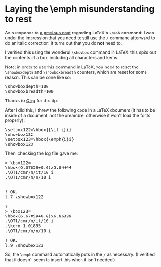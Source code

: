 Laying the \emph misunderstanding to rest
=========================================
As a response to <a href="http://www.caswenson.com/?p=18">a previous post</a> regarding LaTeX's <code>\emph</code> command: I was under the impression that you need to still use the <code>\/</code> command afterward to do an italic correction: it turns out that you do <strong>not</strong> need to.

I verified this using the wonderul <code>\showbox</code> command in LaTeX: this spits out the contents of a box, including all characters and kerns.

Note: in order to use this command in LaTeX, you need to reset the <code>\showboxdepth</code> and <code>\showboxbreadth</code> counters, which are reset for some reason.  This can be done like so:

<pre lang="tex">\showboxdepth=100
\showboxbreadth=100</pre>

Thanks to <a href="http://uucode.com/blog/2006/02/26/showbox-in-latex/">Oleg</a> for this tip.

After I did this, I threw the following code in a LaTeX document (it has to be inside of a document, not the preamble, otherwise it won't load the fonts properly):

<pre lang="tex">\setbox122=\hbox{{\it i}i}
\showbox122
\setbox123=\hbox{\emph{i}i}
\showbox123</pre>

Then, checking the log file gave me:

<pre>> \box122=
\hbox(6.67859+0.0)x5.84444
.\OT1/cmr/m/it/10 i
.\OT1/cmr/m/n/10 i
 
 
! OK.
l.7 \showbox122
               
? 
> \box123=
\hbox(6.67859+0.0)x6.86339
.\OT1/cmr/m/it/10 i
.\kern 1.01895
.\OT1/cmr/m/n/10 i
 
! OK.
l.9 \showbox123</pre>

So, the <code>\emph</code> command automatically puts in the <code>\/</code> as necessary.  (I verified that it doesn't seem to insert this when it isn't needed.)